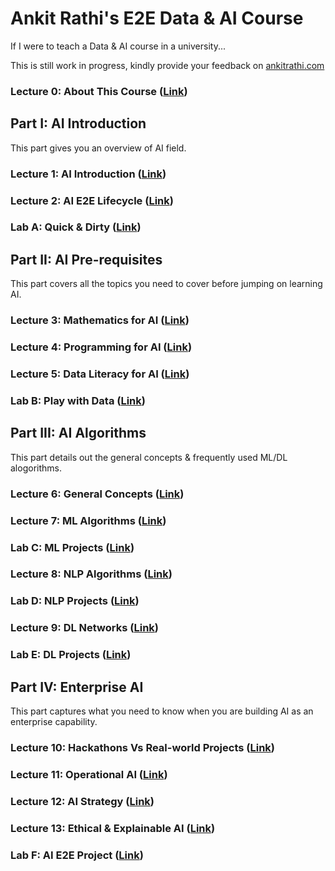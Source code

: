 # Ankit Rathi's E2E Data & AI Course
If I were to teach a Data & AI course in a university...

This is still work in progress, kindly provide your feedback on [ankitrathi.com](http://ankitrathi.com/)

### Lecture 0: About This Course ([Link](https://github.com/ankitrathi169/ankitrathi169.github.io/blob/master/About_This_Course.md))

## Part I: AI Introduction
This part gives you an overview of AI field.

### Lecture 1: AI Introduction ([Link](https://github.com/ankitrathi169/ankitrathi169.github.io/blob/master/AI_Introduction.md))

### Lecture 2: AI E2E Lifecycle ([Link](https://github.com/ankitrathi169/ankitrathi169.github.io/blob/master/AI_E2E_Lifecycle.md))

### Lab A: Quick & Dirty ([Link](https://github.com/ankitrathi169/ankitrathi169.github.io/blob/master/Quick_N_Dirty.md))

## Part II: AI Pre-requisites 
This part covers all the topics you need to cover before jumping on learning AI.

### Lecture 3: Mathematics for AI ([Link](https://github.com/ankitrathi169/ankitrathi169.github.io/blob/master/Mathematics_for_AI.md))

### Lecture 4: Programming for AI ([Link](https://github.com/ankitrathi169/ankitrathi169.github.io/blob/master/Programming_for_AI.md))

### Lecture 5: Data Literacy for AI ([Link](https://github.com/ankitrathi169/ankitrathi169.github.io/blob/master/Data_Literacy_for_AI.md))

### Lab B: Play with Data ([Link](https://github.com/ankitrathi169/ankitrathi169.github.io/blob/master/Play_with_Data.md))

## Part III: AI Algorithms 
This part details out the general concepts & frequently used ML/DL alogorithms.

### Lecture 6: General Concepts ([Link](https://github.com/ankitrathi169/ankitrathi169.github.io/blob/master/General_Concepts.md))

### Lecture 7: ML Algorithms ([Link](https://github.com/ankitrathi169/ankitrathi169.github.io/blob/master/ML_Algorithms.md))

### Lab C: ML Projects ([Link](https://github.com/ankitrathi169/ankitrathi169.github.io/blob/master/ML_Practice.md))

### Lecture 8: NLP Algorithms ([Link](https://github.com/ankitrathi169/ankitrathi169.github.io/blob/master/NLP_Algorithms.md))

### Lab D: NLP Projects ([Link](https://github.com/ankitrathi169/ankitrathi169.github.io/blob/master/NLP_Practice.md))

### Lecture 9: DL Networks ([Link](https://github.com/ankitrathi169/ankitrathi169.github.io/blob/master/DL_Networks.md))

### Lab E: DL Projects ([Link](https://github.com/ankitrathi169/ankitrathi169.github.io/blob/master/DL_Practice.md))

## Part IV: Enterprise AI 
This part captures what you need to know when you are building AI as an enterprise capability.

### Lecture 10: Hackathons Vs Real-world Projects ([Link](https://github.com/ankitrathi169/ankitrathi169.github.io/blob/master/Hackathons_Vs_RWProjects.md))

### Lecture 11: Operational AI ([Link](https://github.com/ankitrathi169/ankitrathi169.github.io/blob/master/Operational_AI.md))

### Lecture 12: AI Strategy ([Link](https://github.com/ankitrathi169/ankitrathi169.github.io/blob/master/AI_Strategy.md))

### Lecture 13: Ethical & Explainable AI ([Link](https://github.com/ankitrathi169/ankitrathi169.github.io/blob/master/Explainable_AI.md))

### Lab F: AI E2E Project ([Link](https://github.com/ankitrathi169/ankitrathi169.github.io/blob/master/AI_E2E_Project.md))

